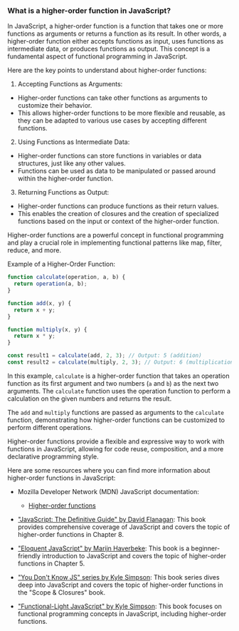 ### What is a higher-order function in JavaScript?

In JavaScript, a higher-order function is a function that takes one or more functions as arguments or returns a function as its result. In other words, a higher-order function either accepts functions as input, uses functions as intermediate data, or produces functions as output. This concept is a fundamental aspect of functional programming in JavaScript.

Here are the key points to understand about higher-order functions:

1. Accepting Functions as Arguments:
  - Higher-order functions can take other functions as arguments to customize their behavior.
  - This allows higher-order functions to be more flexible and reusable, as they can be adapted to various use cases by accepting different functions.

2. Using Functions as Intermediate Data:
  - Higher-order functions can store functions in variables or data structures, just like any other values.
  - Functions can be used as data to be manipulated or passed around within the higher-order function.

3. Returning Functions as Output:
  - Higher-order functions can produce functions as their return values.
  - This enables the creation of closures and the creation of specialized functions based on the input or context of the higher-order function.

Higher-order functions are a powerful concept in functional programming and play a crucial role in implementing functional patterns like map, filter, reduce, and more.

Example of a Higher-Order Function:
```javascript
function calculate(operation, a, b) {
  return operation(a, b);
}

function add(x, y) {
  return x + y;
}

function multiply(x, y) {
  return x * y;
}

const result1 = calculate(add, 2, 3); // Output: 5 (addition)
const result2 = calculate(multiply, 2, 3); // Output: 6 (multiplication)
```

In this example, `calculate` is a higher-order function that takes an operation function as its first argument and two numbers (`a` and `b`) as the next two arguments. The `calculate` function uses the operation function to perform a calculation on the given numbers and returns the result.

The `add` and `multiply` functions are passed as arguments to the `calculate` function, demonstrating how higher-order functions can be customized to perform different operations.

Higher-order functions provide a flexible and expressive way to work with functions in JavaScript, allowing for code reuse, composition, and a more declarative programming style.

Here are some resources where you can find more information about higher-order functions in JavaScript:

- Mozilla Developer Network (MDN) JavaScript documentation:
  - [Higher-order functions](https://developer.mozilla.org/en-US/docs/Glossary/Higher-order_function)

- ["JavaScript: The Definitive Guide" by David Flanagan](https://www.oreilly.com/library/view/javascript-the-definitive/9781449393854/): This book provides comprehensive coverage of JavaScript and covers the topic of higher-order functions in Chapter 8.

- ["Eloquent JavaScript" by Marijn Haverbeke](https://eloquentjavascript.net/): This book is a beginner-friendly introduction to JavaScript and covers the topic of higher-order functions in Chapter 5.

- ["You Don't Know JS" series by Kyle Simpson](https://github.com/getify/You-Dont-Know-JS/tree/2nd-ed/scope-closures): This book series dives deep into JavaScript and covers the topic of higher-order functions in the "Scope & Closures" book.

- ["Functional-Light JavaScript" by Kyle Simpson](https://github.com/getify/Functional-Light-JS): This book focuses on functional programming concepts in JavaScript, including higher-order functions.
